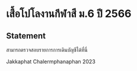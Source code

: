 # เสื้อโปโลงานกีฬาสี ม.6 ปี 2566

## Statement

สามารถตรวจสอบรายการการเดินบัญชีได้ที่นี่

Jakkaphat Chalermphanaphan
2023